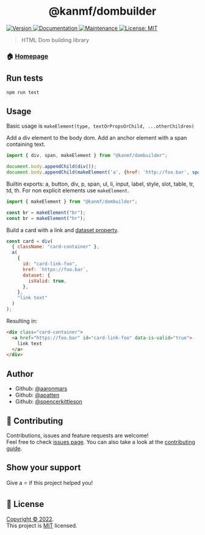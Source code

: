 <h1 align="center">@kanmf/dombuilder</h1>
<p>
  <a href="https://www.npmjs.com/package/@kanmf/dombuilder" target="_blank">
    <img alt="Version" src="https://img.shields.io/npm/v/@kanmf/dombuilder.svg">
  </a>
  <a href="https://github.com/spencerkittleson/dom-builder#readme" target="_blank">
    <img alt="Documentation" src="https://img.shields.io/badge/documentation-yes-brightgreen.svg" />
  </a>
  <a href="https://github.com/spencerkittleson/dom-builder/graphs/commit-activity" target="_blank">
    <img alt="Maintenance" src="https://img.shields.io/badge/Maintained%3F-yes-green.svg" />
  </a>
  <a href="https://github.com/spencerkittleson/dom-builder/blob/master/LICENSE" target="_blank">
    <img alt="License: MIT" src="https://img.shields.io/github/license/spencerkittleson/@kanmf/dombuilder" />
  </a>
</p>

> HTML Dom building library

### 🏠 [Homepage](https://github.com/spencerkittleson/dom-builder#readme)

## Run tests

```sh
npm run test
```

## Usage

Basic usage is `makeElement(type, textOrPropsOrChild, ...otherChildren)`

Add a div element to the body dom. Add an anchor element with a span containing text.

```javascript
import { div, span, makeElement } from "@kanmf/dombuilder";

document.body.appendChild(div());
document.body.appendChild(makeElement('a', {href: 'http://foo.bar', span('text')}));
```

Builtin exports: a, button, div, p, span, ul, li, input, label, style, slot, table, tr, td, th. For non explicit elements use `makeElement`.

```javascript
import { makeElement } from "@kanmf/dombuilder";

const br = makeElement("br");
const br = makeElement("hr");
```

Build a card with a link and [dataset property](https://developer.mozilla.org/en-US/docs/Web/API/HTMLElement/dataset).

```javascript
const card = div(
  { className: "card-container" },
  a(
    {
      id: "card-link-foo",
      href: `https://foo.bar`,
      dataset: {
        isValid: true,
      },
    },
    "link text"
  )
);
```

Resulting in:

```html
<div class="card-container">
  <a href="https://foo.bar" id="card-link-foo" data-is-valid="true">
    link text
  </a>
</div>
```

## Author

- Github: [@aaronmars](https://github.com/aaronmars)
- Github: [@apatten](https://github.com/apatten)
- Github: [@spencerkittleson](https://github.com/spencerkittleson)

## 🤝 Contributing

Contributions, issues and feature requests are welcome!<br />Feel free to check [issues page](https://github.com/spencerkittleson/dom-builder/issues). You can also take a look at the [contributing guide](https://github.com/spencerkittleson/dom-builder/blob/master/CONTRIBUTING.md).

## Show your support

Give a ⭐️ if this project helped you!

## 📝 License

[Copyright © 2022](https://github.com/spencerkittleson).<br />
This project is [MIT](https://github.com/spencerkittleson/dom-builder/blob/master/LICENSE) licensed.
